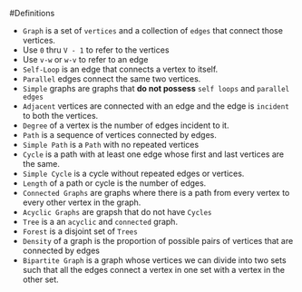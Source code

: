 #Definitions

  - ``` Graph ``` is a set of ``` vertices ``` and a collection of ``` edges ``` that connect those vertices.
  - Use ``` 0 ``` thru ``` V - 1 ``` to refer to the vertices
  - Use ``` v-w ``` or ``` w-v ``` to refer to an edge
  - ``` Self-Loop ``` is an edge that connects a vertex to itself.
  - ``` Parallel ``` edges connect the same two vertices.
  - ``` Simple ``` graphs are graphs that **do not possess** ``` self loops ``` and ``` parallel edges ```
  - ``` Adjacent ``` vertices are connected with an edge and the edge is ``` incident ``` to both the vertices.
  - ``` Degree ``` of a vertex is the number of edges incident to it.
  - ``` Path ``` is a sequence of vertices connected by edges.
  - ``` Simple Path ``` is a ``` Path ``` with no repeated vertices
  - ``` Cycle ``` is a path with at least one edge whose first and last vertices are the same.
  - ``` Simple Cycle ``` is a cycle without repeated edges or vertices.
  - ``` Length ``` of a path or cycle is the number of edges.
  - ``` Connected Graphs ``` are graphs where there is a path from every vertex to every other vertex in the graph.
  - ``` Acyclic Graphs ``` are grapsh that do not have ``` Cycles ```
  - ``` Tree ``` is a an ``` acyclic ``` and ``` connected ``` graph.
  - ``` Forest ``` is a disjoint set of ``` Trees ```
  - ``` Density ``` of a graph is the proportion of possible pairs of vertices that are connected by edges
  - ``` Bipartite Graph ``` is a graph whose vertices we can divide into two sets such that all the edges connect a vertex in one set with a vertex in the other set.
  
  